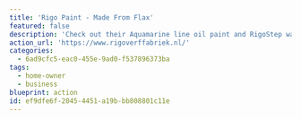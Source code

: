```yaml
---
title: 'Rigo Paint - Made From Flax'
featured: false
description: 'Check out their Aquamarine line oil paint and RigoStep water-based paints.  Their oil paints depend on locally grown flax, which is heated and pressed by traditional windmills to extract the oil. Once mixed with other solvents, this forms the liquid base for the paint.'
action_url: 'https://www.rigoverffabriek.nl/'
categories:
  - 6ad9cfc5-eac0-455e-9ad0-f537896373ba
tags:
  - home-owner
  - business
blueprint: action
id: ef9dfe6f-2045-4451-a19b-bb808801c11e
---
```

